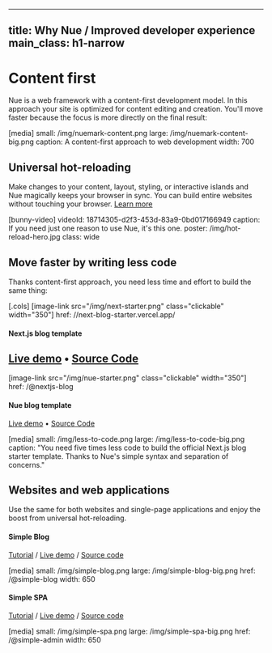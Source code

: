 
---
title: Why Nue / Improved developer experience
main_class: h1-narrow
---

# Content first
Nue is a web framework with a content-first development model. In this approach your site is optimized for content editing and creation. You'll move faster because the focus is more directly on the final result:

[media]
  small: /img/nuemark-content.png
  large: /img/nuemark-content-big.png
  caption: A content-first approach to web development
  width: 700

## Universal hot-reloading
Make changes to your content, layout, styling, or interactive islands and Nue magically keeps your browser in sync. You can build entire websites without touching your browser. [Learn more](../concepts/universal-hot-reloading.html)

[bunny-video]
  videoId: 18714305-d2f3-453d-83a9-0bd017166949
  caption: If you need just one reason to use Nue, it's this one.
  poster: /img/hot-reload-hero.jpg
  class: wide




## Move faster by writing less code
Thanks content-first approach, you need less time and effort to build the same thing:

[.cols]
  [image-link src="/img/next-starter.png" class="clickable" width="350"]
    href: //next-blog-starter.vercel.app/

  #### Next.js blog template

  [Live demo](//next-blog-starter.vercel.app/) • [Source Code](//github.com/vercel/next.js/tree/canary/examples/blog-starter)
  ---
  [image-link src="/img/nue-starter.png" class="clickable" width="350"]
    href: /@nextjs-blog

  #### Nue blog template

  [Live demo](/@nextjs-blog) • [Source Code](//github.com/nuejs/create-nue/tree/master/nextjs-blog)

[media]
  small: /img/less-to-code.png
  large: /img/less-to-code-big.png
  caption: "You need five times less code to build the official Next.js blog starter template. Thanks to Nue's simple syntax and separation of concerns."



## Websites and web applications
Use the same for both websites and single-page applications and enjoy the boost from universal hot-reloading.

#### Simple Blog
[Tutorial](../tutorials/build-a-simple-blog.html) /
[Live demo](/@simple-blog) /
[Source code](//github.com/nuejs/create-nue/tree/master/simple-blog)

[media]
  small: /img/simple-blog.png
  large: /img/simple-blog-big.png
  href: /@simple-blog
  width: 650

#### Simple SPA

[Tutorial](../tutorials/build-a-simple-spa.html) /
[Live demo](/@simple-admin) /
[Source code](//github.com/nuejs/create-nue/tree/master/simple-app)

[media]
  small: /img/simple-spa.png
  large: /img/simple-spa-big.png
  href: /@simple-admin
  width: 650

